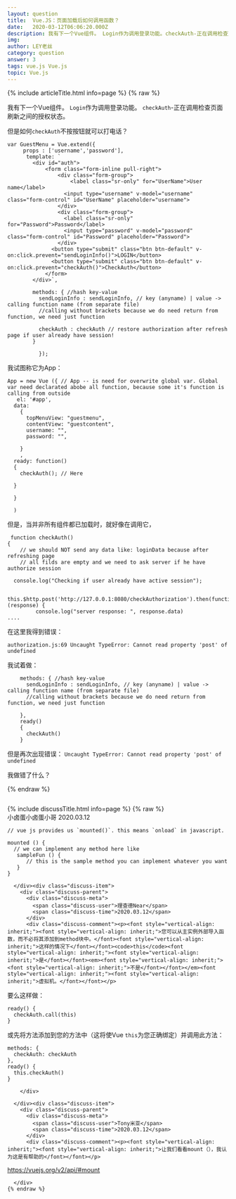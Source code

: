 ```yaml
---
layout: question
title:  Vue.JS：页面加载后如何调用函数？
date:   2020-03-12T06:06:20.000Z
description: 我有下一个Vue组件。 Login作为调用登录功能。checkAuth-正在调用检查页面刷新之间的授权状态。但是如何checkAuth不按按钮就可...
img: 
author: LEY老丝
category: question
answer: 3
tags: vue.js Vue.js
topic: Vue.js
---
```

<div class="article-root">
  <div class="article">
    {% include articleTitle.html info=page %}
    {% raw %}
    <div class="article-content"><p><font style="vertical-align: inherit;"><font style="vertical-align: inherit;">我有下一个Vue组件。 
</font></font><code>Login</code><font style="vertical-align: inherit;"><font style="vertical-align: inherit;">作为调用登录功能。
</font></font><code>checkAuth</code><font style="vertical-align: inherit;"><font style="vertical-align: inherit;">-正在调用检查页面刷新之间的授权状态。</font></font></p>

<p><font style="vertical-align: inherit;"><font style="vertical-align: inherit;">但是如何</font></font><code>checkAuth</code><font style="vertical-align: inherit;"><font style="vertical-align: inherit;">不按按钮</font><font style="vertical-align: inherit;">就可以打电话</font><font style="vertical-align: inherit;">？</font></font></p>

<pre><code>var GuestMenu = Vue.extend({<font></font>
     props : ['username','password'],<font></font>
      template: `<font></font>
        &lt;div id="auth"&gt;<font></font>
            &lt;form class="form-inline pull-right"&gt;<font></font>
                &lt;div class="form-group"&gt;<font></font>
                    &lt;label class="sr-only" for="UserName"&gt;User name&lt;/label&gt;<font></font>
                  &lt;input type="username" v-model="username" class="form-control" id="UserName" placeholder="username"&gt;<font></font>
                &lt;/div&gt;<font></font>
                &lt;div class="form-group"&gt;<font></font>
                  &lt;label class="sr-only" for="Password"&gt;Password&lt;/label&gt;<font></font>
                  &lt;input type="password" v-model="password" class="form-control" id="Password" placeholder="Password"&gt;<font></font>
                &lt;/div&gt;<font></font>
              &lt;button type="submit" class="btn btn-default" v-on:click.prevent="sendLoginInfo()"&gt;LOGIN&lt;/button&gt;<font></font>
              &lt;button type="submit" class="btn btn-default" v-on:click.prevent="checkAuth()"&gt;CheckAuth&lt;/button&gt;<font></font>
            &lt;/form&gt;<font></font>
        &lt;/div&gt;`,<font></font>
<font></font>
        methods: { //hash key-value<font></font>
          sendLoginInfo : sendLoginInfo, // key (anyname) | value -&gt; calling function name (from separate file) <font></font>
          //calling without brackets because we do need return from function, we need just function<font></font>
<font></font>
          checkAuth : checkAuth // restore authorization after refresh page if user already have session!<font></font>
        }<font></font>
<font></font>
          });<font></font>
</code></pre>

<p><font style="vertical-align: inherit;"><font style="vertical-align: inherit;">我试图称它为App：</font></font></p>

<pre><code>App = new Vue ({ // App -- is need for overwrite global var. Global var need declarated abobe all function, because some it's function is calling from outside<font></font>
   el: '#app',<font></font>
  data: <font></font>
    {<font></font>
      topMenuView: "guestmenu",<font></font>
      contentView: "guestcontent",<font></font>
      username: "",<font></font>
      password: "",<font></font>
<font></font>
    }<font></font>
    ,<font></font>
  ready: function()<font></font>
  {<font></font>
    checkAuth(); // Here<font></font>
<font></font>
  }<font></font>
<font></font>
  }<font></font>
<font></font>
  )<font></font>
</code></pre>

<p><font style="vertical-align: inherit;"><font style="vertical-align: inherit;">但是，当并非所有组件都已加载时，就好像在调用它， </font></font></p>

<pre><code> function checkAuth()<font></font>
{<font></font>
    // we should NOT send any data like: loginData because after refreshing page<font></font>
    // all filds are empty and we need to ask server if he have authorize session<font></font>
<font></font>
  console.log("Checking if user already have active session"); <font></font>
<font></font>
    this.$http.post('http://127.0.0.1:8080/checkAuthorization').then(function (response) {<font></font>
         console.log("server response: ", response.data)<font></font>
....<font></font>
</code></pre>

<p><font style="vertical-align: inherit;"><font style="vertical-align: inherit;">在这里我得到错误：</font></font></p>

<p><code>authorization.js:69 Uncaught TypeError: Cannot read property 'post' of undefined</code></p>

<p><font style="vertical-align: inherit;"><font style="vertical-align: inherit;">我试着做：</font></font></p>

<pre><code>    methods: { //hash key-value<font></font>
      sendLoginInfo : sendLoginInfo, // key (anyname) | value -&gt; calling function name (from separate file) <font></font>
      //calling without brackets because we do need return from function, we need just function<font></font>
<font></font>
    },<font></font>
    ready()<font></font>
    {<font></font>
      checkAuth()<font></font>
    }<font></font>
</code></pre>

<p><font style="vertical-align: inherit;"><font style="vertical-align: inherit;">但是再次出现错误：
</font></font><code>Uncaught TypeError: Cannot read property 'post' of undefined</code></p>

<p><font style="vertical-align: inherit;"><font style="vertical-align: inherit;">我做错了什么？</font></font></p></div>
    {% endraw %}
  </div>
  <p style="height: 0;width:0;overflow: hidden;"> 第972篇《Vue.JS：页面加载后如何调用函数？》来自Winter(https://github.com/aiyld/aiyld.github.io)的站点</p>
  <div class="discuss-wrapper">
    {% include discussTitle.html info=page %}
    {% raw %}
    <div class="discuss-item">
        <div class="discuss-parent">
          <div class="discuss-meta">
            <span class="discuss-user">小卤蛋小卤蛋小哥</span>
            <span class="discuss-time">2020.03.12</span>
          </div>
          <div class="discuss-comment"><pre><code>// vue js provides us `mounted()`. this means `onload` in javascript.<font></font>
<font></font>
mounted () {<font></font>
  // we can implement any method here like<font></font>
   sampleFun () {<font></font>
      // this is the sample method you can implement whatever you want<font></font>
   }<font></font>
}<font></font>
</code></pre></div>
        </div>
        
      </div><div class="discuss-item">
        <div class="discuss-parent">
          <div class="discuss-meta">
            <span class="discuss-user">理查德Near</span>
            <span class="discuss-time">2020.03.12</span>
          </div>
          <div class="discuss-comment"><p><font style="vertical-align: inherit;"><font style="vertical-align: inherit;">您可以从主实例外部导入函数，而不必将其添加到method块中。</font><font style="vertical-align: inherit;">这样的情况下</font></font><code>this</code><font style="vertical-align: inherit;"><font style="vertical-align: inherit;">是</font></font><em><font style="vertical-align: inherit;"><font style="vertical-align: inherit;">不是</font></font></em><font style="vertical-align: inherit;"><font style="vertical-align: inherit;">虚拟机。</font></font></p>

<p><font style="vertical-align: inherit;"><font style="vertical-align: inherit;">要么这样做：</font></font></p>

<pre><code>ready() {<font></font>
  checkAuth.call(this)<font></font>
}<font></font>
</code></pre>

<p><font style="vertical-align: inherit;"><font style="vertical-align: inherit;">或先将方法添加到您的方法中（这将使Vue </font></font><code>this</code><font style="vertical-align: inherit;"><font style="vertical-align: inherit;">为您正确</font><font style="vertical-align: inherit;">绑定</font><font style="vertical-align: inherit;">）并调用此方法：</font></font></p>

<pre><code>methods: {<font></font>
  checkAuth: checkAuth<font></font>
},<font></font>
ready() {<font></font>
  this.checkAuth()<font></font>
}<font></font>
</code></pre></div>
        </div>
        
      </div><div class="discuss-item">
        <div class="discuss-parent">
          <div class="discuss-meta">
            <span class="discuss-user">Tony米亚</span>
            <span class="discuss-time">2020.03.12</span>
          </div>
          <div class="discuss-comment"><p><font style="vertical-align: inherit;"><font style="vertical-align: inherit;">让我们看看mount（），我认为这是有帮助的</font></font></p>

<p><a href="https://vuejs.org/v2/api/#mounted" rel="noreferrer"><font style="vertical-align: inherit;"><font style="vertical-align: inherit;">https://vuejs.org/v2/api/#mount</font></font></a></p></div>
        </div>
        
      </div>
    {% endraw %}
  </div>
<div>
